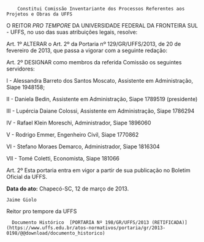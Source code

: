         Constitui Comissão Inventariante dos Processos Referentes aos Projetos e Obras da UFFS  

O REITOR *PRO TEMPORE* DA UNIVERSIDADE FEDERAL DA FRONTEIRA SUL - UFFS, no uso das suas atribuições legais, resolve:

 Art. 1º ALTERAR o Art. 2º da Portaria nº 129/GR/UFFS/2013, de 20 de fevereiro de 2013, que passa a vigorar com a seguinte redação:

 Art. 2º DESIGNAR como membros da referida Comissão os seguintes servidores:

 I - Alessandra Barreto dos Santos Moscato, Assistente em Administração, Siape 1948158;

 II - Daniela Bedin, Assistente em Administração, Siape 1789519 (presidente)

 III - Lupércia Daiane Colossi, Assistente em Administração, Siape 1786294

 IV - Rafael Klein Moreschi, Administrador, Siape 1896060

 V - Rodrigo Emmer, Engenheiro Civil, Siape 1770862

 VI - Stefano Moraes Demarco, Administrador, Siape 1816304

 VII - Tomé Coletti, Economista, Siape 181066

  

 Art. 2º Esta portaria entra em vigor a partir de sua publicação no Boletim Oficial da UFFS.

  

   **Data do ato:** Chapecó-SC, 12 de março de 2013.   
 

    Jaime Giolo   
 Reitor pro tempore da UFFS 

      Documento Histórico  [PORTARIA Nº 198/GR/UFFS/2013 (RETIFICADA)](https://www.uffs.edu.br/atos-normativos/portaria/gr/2013-0198/@@download/documento_historico)     
      